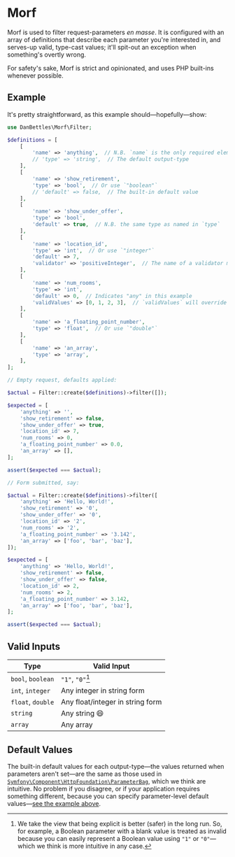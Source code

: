 # Morf

Morf is used to filter request-parameters *en masse*.  It is configured with an array of definitions that describe each parameter you're interested in, and serves-up valid, type-cast values; it'll spit-out an exception when something's overtly wrong.

For safety's sake, Morf is strict and opinionated, and uses PHP built-ins whenever possible.

## Example

It's pretty straightforward, as this example should&mdash;hopefully&mdash;show:

```php
use DanBettles\Morf\Filter;

$definitions = [
    [
        'name' => 'anything',  // N.B. `name` is the only required element
        // 'type' => 'string',  // The default output-type
    ],
    [
        'name' => 'show_retirement',
        'type' => 'bool',  // Or use `"boolean"`
        // 'default' => false,  // The built-in default value
    ],
    [
        'name' => 'show_under_offer',
        'type' => 'bool',
        'default' => true,  // N.B. the same type as named in `type`
    ],
    [
        'name' => 'location_id',
        'type' => 'int',  // Or use `"integer"`
        'default' => 7,
        'validator' => 'positiveInteger',  // The name of a validator method in `DanBettles\Morf\Validators`
    ],
    [
        'name' => 'num_rooms',
        'type' => 'int',
        'default' => 0,  // Indicates "any" in this example
        'validValues' => [0, 1, 2, 3],  // `validValues` will override `validator` if both elements are present
    ],
    [
        'name' => 'a_floating_point_number',
        'type' => 'float',  // Or use `"double"`
    ],
    [
        'name' => 'an_array',
        'type' => 'array',
    ],
];

// Empty request, defaults applied:

$actual = Filter::create($definitions)->filter([]);

$expected = [
    'anything' => '',
    'show_retirement' => false,
    'show_under_offer' => true,
    'location_id' => 7,
    'num_rooms' => 0,
    'a_floating_point_number' => 0.0,
    'an_array' => [],
];

assert($expected === $actual);

// Form submitted, say:

$actual = Filter::create($definitions)->filter([
    'anything' => 'Hello, World!',
    'show_retirement' => '0',
    'show_under_offer' => '0',
    'location_id' => '2',
    'num_rooms' => '2',
    'a_floating_point_number' => '3.142',
    'an_array' => ['foo', 'bar', 'baz'],
]);

$expected = [
    'anything' => 'Hello, World!',
    'show_retirement' => false,
    'show_under_offer' => false,
    'location_id' => 2,
    'num_rooms' => 2,
    'a_floating_point_number' => 3.142,
    'an_array' => ['foo', 'bar', 'baz'],
];

assert($expected === $actual);
```

## Valid Inputs

| Type              | Valid Input                       |
| ----------------- | --------------------------------- |
| `bool`, `boolean` | `"1"`, `"0"`[^1]                  |
| `int`, `integer`  | Any integer in string form        |
| `float`, `double` | Any float/integer in string form  |
| `string`          | Any string :smile:                |
| `array`           | Any array                         |

[^1]: We take the view that being explicit is better (safer) in the long run.  So, for example, a Boolean parameter with a blank value is treated as invalid because you can easily represent a Boolean value using `"1"` or `"0"`&mdash;which we think is more intuitive in any case.

## Default Values

The built-in default values for each output-type&mdash;the values returned when parameters aren't set&mdash;are the same as those used in [`Symfony\Component\HttpFoundation\ParameterBag`](https://github.com/symfony/symfony/blob/6.4/src/Symfony/Component/HttpFoundation/ParameterBag.php), which we think are intuitive.  No problem if you disagree, or if your application requires something different, because you can specify parameter-level default values&mdash;[see the example above](#example).
